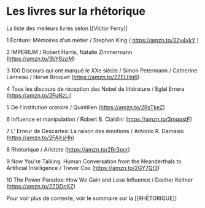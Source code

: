 # Les livres sur la rhétorique
La liste des meileurs livres selon [[Victor Ferry]]

1 Écriture: Mémoires d'un métier / Stephen King ( https://amzn.to/32y4xkY )

2 IMPERIUM / Robert Harris, Natalie Zimmermann (https://amzn.to/3bY8zpM)

3 100 Discours qui ont marqué le XXe siècle / Simon Petermann / Catherine Lanneau / Hervé Broquet (https://amzn.to/2ZELHq6)

4 Tous les discours de réception des Nobel de littérature / Eglal Errera (https://amzn.to/2FuNzLi)

5 De l'institution oratoire / Quintilien (https://amzn.to/2RsTkeZ)

6 Influence et manipulation / Robert B. Cialdini (https://amzn.to/3mqostF)

7 L' Erreur de Descartes: La raison des émotions / Antonio R. Damasio (https://amzn.to/2FAXsHh)

8 Rhétorique / Aristote (https://amzn.to/2Rr3pcr)

9 Now You're Talking: Human Conversation from the Neanderthals to Artificial Intelligence / Trevor Cox (https://amzn.to/2GY7Qt3)

10 The Power Paradox: How We Gain and Lose Influence / Dacher Keltner (https://amzn.to/2ZDDnXZ)

Pour voir plus de contexte, voir le sommaire sur la [[RHÉTORIQUE]]